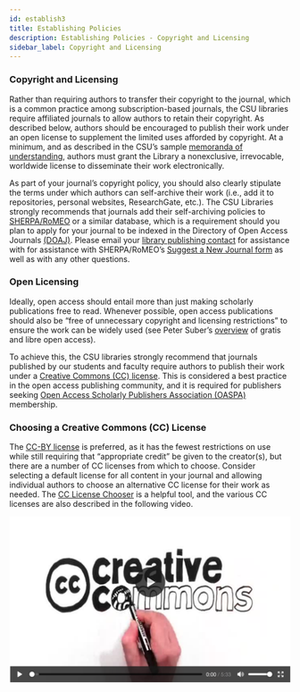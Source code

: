 ```yaml
---
id: establish3
title: Establishing Policies
description: Establishing Policies - Copyright and Licensing
sidebar_label: Copyright and Licensing
---
```


### Copyright and Licensing
Rather than requiring authors to transfer their copyright to the journal, which is a common practice among subscription-based journals, the CSU libraries require affiliated journals to allow authors to retain their copyright. As described below, authors should be encouraged to publish their work under an open license to supplement the limited uses afforded by copyright. At a minimum, and as described in the CSU’s sample [memoranda of understanding](info1.md), authors must grant the Library a nonexclusive, irrevocable, worldwide license to disseminate their work electronically.

As part of your journal’s copyright policy, you should also clearly stipulate the terms under which authors can self-archive their work (i.e., add it to repositories, personal websites, ResearchGate, etc.). The CSU Libraries strongly recommends that journals add their self-archiving policies to [SHERPA/RoMEO](https://v2.sherpa.ac.uk/romeo/) or a similar database, which is a requirement should you plan to apply for your journal to be indexed in the Directory of Open Access Journals [(DOAJ)](https://doaj.org). Please email your [library publishing contact](contacts.md) for assistance with for assistance with SHERPA/RoMEO’s [Suggest a New Journal form](https://sherpa.ac.uk/forms/new-journal.php?service-identifier=romeo2) as well as with any other questions.

### Open Licensing
Ideally, open access should entail more than just making scholarly publications free to read. Whenever possible, open access publications should also be “free of unnecessary copyright and licensing restrictions” to ensure the work can be widely used (see Peter Suber’s [overview](https://sparcopen.org/our-work/gratis-and-libre-open-access/) of gratis and libre open access).

To achieve this, the CSU libraries strongly recommend that journals published by our students and faculty require authors to publish their work under a [Creative Commons (CC) license](https://creativecommons.org/licenses/). This is considered a best practice in the open access publishing community, and it is required for publishers seeking [Open Access Scholarly Publishers Association (OASPA)](https://oaspa.org/best-practices-licensing-attribution-need-to-know/) membership.

### Choosing a Creative Commons (CC) License
The [CC-BY license](https://creativecommons.org/licenses/by/4.0/) is preferred, as it has the fewest restrictions on use while still requiring that “appropriate credit” be given to the creator(s), but there are a number of CC licenses from which to choose. Consider selecting a default license for all content in your journal and allowing individual authors to choose an alternative CC license for their work as needed. The [CC License Chooser](https://creativecommons.org/choose/) is a helpful tool, and the various CC licenses are also described in the following video.

[![CC Licenses](assets/cc.png)](https://mirrors.creativecommons.org/movingimages/webm/CreativeCommonsKiwi_480p.webm)
